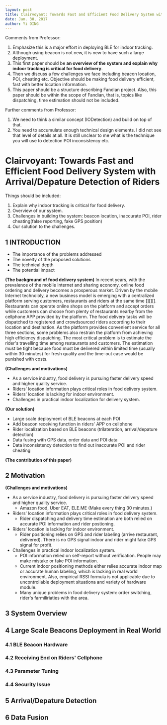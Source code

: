```yaml
--- 
layout: post
title: Clairvoyant: Towards Fast and Efficient Food Delivery System with Accurate Indoor Localization
date: Jan. 30, 2017
author: Yi DING
---
```


[comment]: # (This is the outline 1 for the Falcon paper for Fandian for MobiCom 2018)

Comments from Professor:
1. Emphasize this is a major effort in deploying BLE for indoor tracking.  
2. Although using beacon is not new,  it is new to have such a large deployment.  
3. This first paper should be **an overview of the system and explain why indoor tracking is critical for food delivery**.  
4. Then we discuss a few challenges we face including beacon location, POI, cheating etc. Objective should be making food delivery efficient, fast with better location information.
5. This paper should be a structure describing Fandian project. Also, this paper should be within the scope of Fandian, that is, topics like dispatching, time estimation should not be included.

Further comments from Professor:
1. We need to think a similar concept (IODetection) and build on top of that.
2. You need to accumulate enough technical design elements.  I did not see that level of details at all. It is still unclear to me what is the technique you will use to detection POI inconsistency etc.

# Clairvoyant: Towards Fast and Efficient Food Delivery System with Arrival/Depature Detection of Riders

Things should be included:
1. Explain why indoor tracking is critical for food delivery.
2. Overview of our system.
3. Challenges in building the system: beacon location, inaccurate POI, rider cheating(false reporting, fake GPS position)
4. Our solution to the challenges.


## 1 INTRODUCTION

* The importance of the problems addressed
* The novelty of the proposed solutions
* The technical depth
* The potential impact

**(The background of food delivery system)**
In recent years, with the prevalence of the mobile Internet and sharing economy, online food ordering and delivery becomes a prosperous market. Driven by the mobile Internet technololy, a new business model is emerging with a centralized platform serving customers, restaurants and riders at the same time [][][]. Restaurants can operate online shops on the platform and accept orders while customers can choose from plenty of restaurants nearby from the cellphone APP provided by the platform. The food delivery tasks will be dispatched to registered and crowdsourced riders according to their location and destination. As the platform provides convenient service for all three sections, some problems also restrain the platform from achieving high efficiency dispatching. The most critical problem is to estimate the rider's travelling time among restaurants and customers. The estimation must be tight because food must be delivered within limited time (usually within 30 minutes) for fresh quality and the time-out case would be punished with costs.



**(Challenges and motivations)**
* As a service industry, food delivery is pursuing faster delivery speed and higher quality service.
* Riders' location information plays critical roles in food delivery system.
* Riders' location is lacking for indoor environment.
* Challenges in practical indoor localization for delivery system.

**(Our solution)**
* Large scale deployment of BLE beacons at each POI
* Add beacon receiving function in riders' APP on cellphone
* Rider localization based on BLE beacons (trilateration, arrival/depature detection)
* Data fusing with GPS data, order data and POI data
* Data inconsistency detection to find out inaccurate POI and rider cheating

**(The contribution of this paper)**


## 2 Motivation
**(Challenges and motivations)**
* As a service industry, food delivery is pursuing faster delivery speed and higher quality service.
    * Amazon food, Uber EAT, ELE.ME (Make every thing 30 minutes.)
* Riders' location information plays critical roles in food delivery system.
    * Rider dispatching and delivery time estimation are both relied on accurate POI information and rider postioning.
* Riders' location is lacking for indoor environment.
    * Rider positioning relies on GPS and rider labeling (arrive restaurant, delivered). There is no GPS signal indoor and rider might fake GPS signal for profit.
* Challenges in practical indoor localization system.
    * POI information relied on self-report without verification. People may make mistake or fake POI information.
    * Current indoor positioning methods either relies accurate indoor map or accurate human labeling, which is lacking in real world environment. Also, empirical RSSI formula is not applicable due to uncontrollable deployment situationa and variety of hardware module.
    * Many unique problems in food delivery system: order switching, rider's farmiliriaties with the area.

## 3 System Overview

## 4 Large Scale Beacons Deployment in Real World

### 4.1 BLE Beacon Hardware

### 4.2 Receiving End on Riders' Cellphone

### 4.3 Parameter Tuning

### 4.4 Security Issue 


## 5 Arrival/Depature Detection

## 6 Data Fusion


